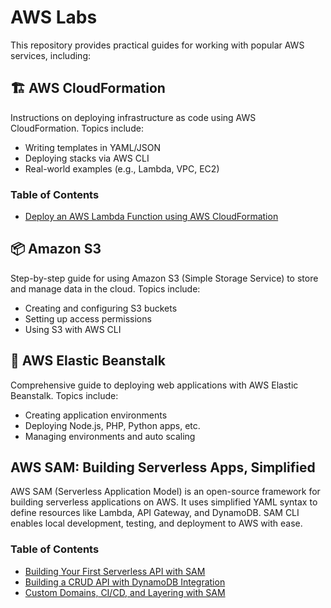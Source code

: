 # AWS Labs

This repository provides practical guides for working with popular AWS services, including:

## 🏗 AWS CloudFormation

Instructions on deploying infrastructure as code using AWS CloudFormation. Topics include:
- Writing templates in YAML/JSON
- Deploying stacks via AWS CLI
- Real-world examples (e.g., Lambda, VPC, EC2)

### Table of Contents

- [Deploy an AWS Lambda Function using AWS CloudFormation](./CloudFormation/Lab1/README.md)


## 📦 Amazon S3
Step-by-step guide for using Amazon S3 (Simple Storage Service) to store and manage data in the cloud. Topics include:
- Creating and configuring S3 buckets
- Setting up access permissions
- Using S3 with AWS CLI

## 🚀 AWS Elastic Beanstalk
Comprehensive guide to deploying web applications with AWS Elastic Beanstalk. Topics include:
- Creating application environments
- Deploying Node.js, PHP, Python apps, etc.
- Managing environments and auto scaling

## AWS SAM: Building Serverless Apps, Simplified
AWS SAM (Serverless Application Model) is an open-source framework for building serverless applications on AWS. It uses simplified YAML syntax to define resources like Lambda, API Gateway, and DynamoDB. SAM CLI enables local development, testing, and deployment to AWS with ease.

### Table of Contents
- [Building Your First Serverless API with SAM](./SAM/Lab1/README.md)
- [Building a CRUD API with DynamoDB Integration](./SAM/Lab2/README.md)
- [Custom Domains, CI/CD, and Layering with SAM](./SAM/Lab3/README.md)

